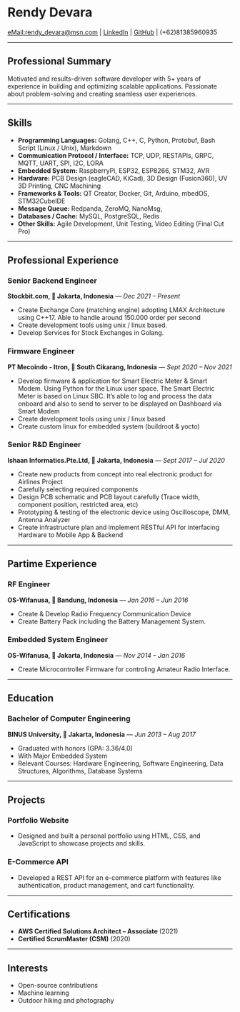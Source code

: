 # Rendy Devara  
[eMail:rendy_devara@msn.com](mailto:rendy_devara@msn.com) | [LinkedIn](https://www.linkedin.com/in/rendy-devara-42bb861a2/) | [GitHub](https://github.com/devararendy) | (+62)81385960935 

---

## **Professional Summary**  
Motivated and results-driven software developer with 5+ years of experience in building and optimizing scalable applications. Passionate about problem-solving and creating seamless user experiences.

---

## **Skills**  
- **Programming Languages:** Golang, C++, C, Python, Protobuf, Bash Script (Linux / Unix), Markdown
- **Communication Protocol / Interface:** TCP, UDP, RESTAPIs, GRPC, MQTT, UART, SPI, I2C, LORA
- **Embedded System:** RaspberryPi, ESP32, ESP8266, STM32, AVR
- **Hardware:** PCB Design (eagleCAD, KiCad), 3D Design (Fusion360), UV 3D Printing, CNC Machining
- **Frameworks & Tools:** QT Creator, Docker, Git, Arduino, mbedOS, STM32CubeIDE
- **Message Queue:** Redpanda, ZeroMQ, NanoMsg,  
- **Databases / Cache:** MySQL, PostgreSQL, Redis  
- **Other Skills:** Agile Development, Unit Testing, Video Editing (Final Cut Pro)  

---

## **Professional Experience**  

### **Senior Backend Engineer**  
**Stockbit.com, 📍 Jakarta, Indonesia** — *Dec 2021 – Present*  
- Create Exchange Core (matching engine) adopting LMAX
Architecture using C++17. Able to handle around 150.000 order per second  
- Create development tools using unix / linux based.  
- Develop Services for Stock Exchanges in Golang.  

### **Firmware Engineer**  
**PT Mecoindo - Itron, 📍 South Cikarang, Indonesia** — *Sept 2020 – Nov 2021*  
- Develop firmware & application for Smart Electric Meter & Smart
Modem. Using Python for the Linux user space. The Smart Electric
Meter is based on Linux SBC. It’s able to log and process the data
onboard and also to send to server to be displayed on Dashboard via Smart Modem 
- Create development tools using unix / linux based  
- Create custom linux for embedded system (buildroot & yocto)  

### **Senior R&D Engineer**  
**Ishaan Informatics.Pte.Ltd, 📍 Jakarta, Indonesia** — *Sept 2017 – Jul 2020*  
- Create new products from concept into real electronic product for Airlines
Project
- Carefully selecting required components
- Design PCB schematic and PCB layout carefully (Trace width, component position, restricted area, etc) 
- Prototyping & testing of the electronic device using Oscilloscope, DMM, Antenna Analyzer 
- Create infrastructure plan and implement RESTful API for interfacing Hardware to Mobile App & Backend

---

## **Partime Experience** 

### **RF Engineer**  
**OS-Wifanusa, 📍 Bandung, Indonesia** — *Jan 2016 – Jun 2016*  
- Create & Develop Radio Frequency Communication Device
- Create Battery Pack including the Battery Management System. 

### **Embedded System Engineer**  
**OS-Wifanusa, 📍 Jakarta, Indonesia** — *Nov 2014 – Jan 2016*  
- Create Microcontroller Firmware for controling Amateur Radio Interface.

---

## **Education**  

### **Bachelor of Computer Engineering**  
**BINUS University, 📍 Jakarta, Indonesia** — *Jun 2013 – Aug 2017*  
- Graduated with honors (GPA: 3.36/4.0)  
- With Major Embedded System 
- Relevant Courses: Hardware Engineering, Software Engineering, Data Structures, Algorithms, Database Systems 

---

## **Projects**  

### **Portfolio Website**  
- Designed and built a personal portfolio using HTML, CSS, and JavaScript to showcase projects and skills.  

### **E-Commerce API**  
- Developed a REST API for an e-commerce platform with features like authentication, product management, and cart functionality.  

---

## **Certifications**  
- **AWS Certified Solutions Architect – Associate** (2021)  
- **Certified ScrumMaster (CSM)** (2020)  

---

## **Interests**  
- Open-source contributions  
- Machine learning  
- Outdoor hiking and photography  

